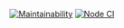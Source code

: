 [![Maintainability](https://api.codeclimate.com/v1/badges/f3935a53a7a486c0dabd/maintainability)](https://codeclimate.com/github/headstrongone/frontend-project-lvl1/maintainability)
[![Node CI](https://github.com/headstrongone/frontend-project-lvl1/workflows/Node%20CI/badge.svg)](https://github.com/headstrongone/frontend-project-lvl1/actions)